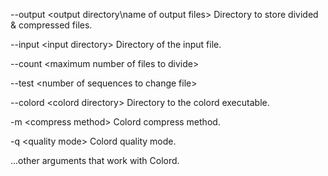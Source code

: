 --output \<output directory\\name of output files\> Directory to store divided & compressed files.

--input \<input directory\> Directory of the input file.

--count \<maximum number of files to divide\>

--test \<number of sequences to change file\> 

--colord \<colord directory\> Directory to the colord executable.

-m \<compress method\> Colord compress method.

-q \<quality mode\> Colord quality mode.

...other arguments that work with Colord.
